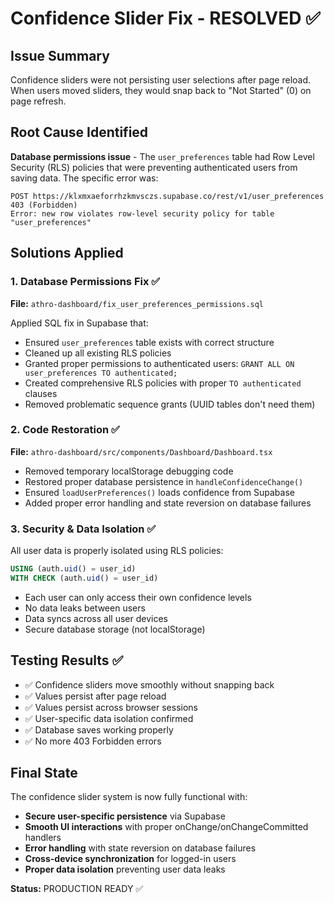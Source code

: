 # Confidence Slider Fix - RESOLVED ✅

## Issue Summary
Confidence sliders were not persisting user selections after page reload. When users moved sliders, they would snap back to "Not Started" (0) on page refresh.

## Root Cause Identified
**Database permissions issue** - The `user_preferences` table had Row Level Security (RLS) policies that were preventing authenticated users from saving data. The specific error was:
```
POST https://klxmxaeforrhzkmvsczs.supabase.co/rest/v1/user_preferences 403 (Forbidden)
Error: new row violates row-level security policy for table "user_preferences"
```

## Solutions Applied

### 1. Database Permissions Fix ✅
**File:** `athro-dashboard/fix_user_preferences_permissions.sql`

Applied SQL fix in Supabase that:
- Ensured `user_preferences` table exists with correct structure
- Cleaned up all existing RLS policies
- Granted proper permissions to authenticated users: `GRANT ALL ON user_preferences TO authenticated;`
- Created comprehensive RLS policies with proper `TO authenticated` clauses
- Removed problematic sequence grants (UUID tables don't need them)

### 2. Code Restoration ✅
**File:** `athro-dashboard/src/components/Dashboard/Dashboard.tsx`

- Removed temporary localStorage debugging code
- Restored proper database persistence in `handleConfidenceChange()`
- Ensured `loadUserPreferences()` loads confidence from Supabase
- Added proper error handling and state reversion on database failures

### 3. Security & Data Isolation ✅
All user data is properly isolated using RLS policies:
```sql
USING (auth.uid() = user_id)
WITH CHECK (auth.uid() = user_id)
```
- Each user can only access their own confidence levels
- No data leaks between users
- Data syncs across all user devices
- Secure database storage (not localStorage)

## Testing Results ✅
- ✅ Confidence sliders move smoothly without snapping back
- ✅ Values persist after page reload
- ✅ Values persist across browser sessions
- ✅ User-specific data isolation confirmed
- ✅ Database saves working properly
- ✅ No more 403 Forbidden errors

## Final State
The confidence slider system is now fully functional with:
- **Secure user-specific persistence** via Supabase
- **Smooth UI interactions** with proper onChange/onChangeCommitted handlers
- **Error handling** with state reversion on database failures
- **Cross-device synchronization** for logged-in users
- **Proper data isolation** preventing user data leaks

**Status:** PRODUCTION READY ✅ 